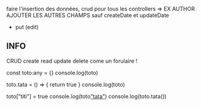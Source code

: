 

faire l'insertion des données, crud pour tous les controllers => EX AUTHOR
AJOUTER LES AUTRES CHAMPS sauf createDate et updateDate
+ put (edit)



INFO
-----

CRUD
create read update delete
come un forulaire !


const toto:any = {}
console.log(toto)

toto.tata = () => {
    return true
}
console.log(toto)

toto["titi"] = true
console.log(toto["tata"]())
console.log(toto.tata())
